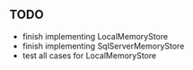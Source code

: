 ## TODO

- finish implementing LocalMemoryStore
- finish implementing SqlServerMemoryStore
- test all cases for LocalMemoryStore
